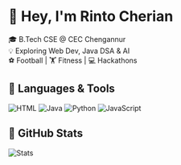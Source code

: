 # 👋 Hey, I'm Rinto Cherian

🎓 B.Tech CSE @ CEC Chengannur  
💡 Exploring Web Dev, Java DSA & AI  
⚽ Football | 🏋️ Fitness | 💻 Hackathons

## 🔧 Languages & Tools
![HTML](https://img.shields.io/badge/-HTML-E34F26?logo=html5&logoColor=white&style=flat)
![Java](https://img.shields.io/badge/-Java-007396?logo=java&logoColor=white&style=flat)
![Python](https://img.shields.io/badge/-Python-3776AB?logo=python&logoColor=white&style=flat)
![JavaScript](https://img.shields.io/badge/-JavaScript-black?logo=javascript&logoColor=white&style=flat)

## 🚀 GitHub Stats
![Stats](https://github-readme-stats.vercel.app/api?username=rinto-Cherian24&show_icons=true&theme=tokyonight)
